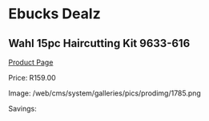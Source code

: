 
# Ebucks Dealz
## Wahl 15pc Haircutting Kit 9633-616
[Product Page](https://www.ebucks.com/web/shop/productSelected.do?prodId=1191131064&catId=1186081080)

Price: R159.00

Image: /web/cms/system/galleries/pics/prodimg/1785.png

Savings: 


	